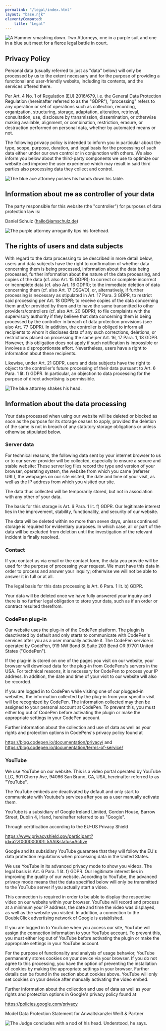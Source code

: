 ```yaml
---
permalink: "/legal/index.html"
layout: "base.njk"
eleventyComputed:
    title: "Legal"
---
```


![A Hammer smashing down. Two Attorneys, one in a purple suit and one in a blue suit meet for a fierce legal battle in court.](/assets/legal1.gif)

## Privacy Policy

Personal data (usually referred to just as "data" below) will only be processed by us to the extent necessary and for the purpose of providing a functional and user-friendly website, including its contents, and the services offered there.

Per Art. 4 No. 1 of Regulation (EU) 2016/679, i.e. the General Data Protection Regulation (hereinafter referred to as the "GDPR"), "processing" refers to any operation or set of operations such as collection, recording, organization, structuring, storage, adaptation, alteration, retrieval, consultation, use, disclosure by transmission, dissemination, or otherwise making available, alignment, or combination, restriction, erasure, or destruction performed on personal data, whether by automated means or not.

The following privacy policy is intended to inform you in particular about the type, scope, purpose, duration, and legal basis for the processing of such data either under our own control or in conjunction with others. We also inform you below about the third-party components we use to optimize our website and improve the user experience which may result in said third parties also processing data they collect and control.

![The blue ace attorney pushes his hands down his table.](/assets/legal2.gif)

## Information about me as controller of your data

The party responsible for this website (the "controller") for purposes of data protection law is:

Daniel Schulz ([hallo@iamschulz.de](mailto:hallo@iamschulz.de))

![The purple attorney arrogantly tips his forehead.](/assets/legal3.gif)

## The rights of users and data subjects

With regard to the data processing to be described in more detail below, users and data subjects have the right
to confirmation of whether data concerning them is being processed, information about the data being processed, further information about the nature of the data processing, and copies of the data (cf. also Art. 15 GDPR);
to correct or complete incorrect or incomplete data (cf. also Art. 16 GDPR);
to the immediate deletion of data concerning them (cf. also Art. 17 DSGVO), or, alternatively, if further processing is necessary as stipulated in Art. 17 Para. 3 GDPR, to restrict said processing per Art. 18 GDPR;
to receive copies of the data concerning them and/or provided by them and to have the same transmitted to other providers/controllers (cf. also Art. 20 GDPR);
to file complaints with the supervisory authority if they believe that data concerning them is being processed by the controller in breach of data protection provisions (see also Art. 77 GDPR).
In addition, the controller is obliged to inform all recipients to whom it discloses data of any such corrections, deletions, or restrictions placed on processing the same per Art. 16, 17 Para. 1, 18 GDPR. However, this obligation does not apply if such notification is impossible or involves a disproportionate effort. Nevertheless, users have a right to information about these recipients.

Likewise, under Art. 21 GDPR, users and data subjects have the right to object to the controller's future processing of their data pursuant to Art. 6 Para. 1 lit. f) GDPR. In particular, an objection to data processing for the purpose of direct advertising is permissible.

![The blue attorney shakes his head.](/assets/legal4.gif)

## Information about the data processing

Your data processed when using our website will be deleted or blocked as soon as the purpose for its storage ceases to apply, provided the deletion of the same is not in breach of any statutory storage obligations or unless otherwise stipulated below.

### Server data

For technical reasons, the following data sent by your internet browser to us or to our server provider will be collected, especially to ensure a secure and stable website: These server log files record the type and version of your browser, operating system, the website from which you came (referrer URL), the webpages on our site visited, the date and time of your visit, as well as the IP address from which you visited our site.

The data thus collected will be temporarily stored, but not in association with any other of your data.

The basis for this storage is Art. 6 Para. 1 lit. f) GDPR. Our legitimate interest lies in the improvement, stability, functionality, and security of our website.

The data will be deleted within no more than seven days, unless continued storage is required for evidentiary purposes. In which case, all or part of the data will be excluded from deletion until the investigation of the relevant incident is finally resolved.

### Contact

If you contact us via email or the contact form, the data you provide will be used for the purpose of processing your request. We must have this data in order to process and answer your inquiry; otherwise we will not be able to answer it in full or at all.

The legal basis for this data processing is Art. 6 Para. 1 lit. b) GDPR.

Your data will be deleted once we have fully answered your inquiry and there is no further legal obligation to store your data, such as if an order or contract resulted therefrom.

### CodePen plug-in

Our website uses the plug-in of the CodePen platform. The plugin is deactivated by default and only starts to communicate with CodePen's services after you as a user manually activate it.
The CodePen service is operated by CodePen, 919 NW Bond St Suite 203 Bend OR 97701 United States ("CodePen").

If the plug-in is stored on one of the pages you visit on our website, your browser will download data for the plug-in from CodePens's servers in the USA. For technical reasons, it is necessary for CodePen to process your IP address. In addition, the date and time of your visit to our website will also be recorded.

If you are logged in to CodePen while visiting one of our plugged-in websites, the information collected by the plug-in from your specific visit will be recognized by CodePen. The information collected may then be assigned to your personal account at CodePen. To prevent this, you must either log out of CodePen before activating the plugin or make the appropriate settings in your CodePen account.

Further information about the collection and use of data as well as your rights and protection options in CodePens's privacy policy found at

https://blog.codepen.io/documentation/privacy/ and https://blog.codepen.io/documentation/terms-of-service/

### YouTube

We use YouTube on our website. This is a video portal operated by YouTube LLC, 901 Cherry Ave, 94066 San Bruno, CA, USA, hereinafter referred to as "YouTube".

The YouTube embeds are deactivated by default and only start to communicate with Youtube's services after you as a user manually activate them.

YouTube is a subsidiary of Google Ireland Limited, Gordon House, Barrow Street, Dublin 4, Irland, hereinafter referred to as "Google".

Through certification according to the EU-US Privacy Shield

https://www.privacyshield.gov/participant?id=a2zt000000001L5AAI&status=Active

Google and its subsidiary YouTube guarantee that they will follow the EU's data protection regulations when processing data in the United States.

We use YouTube in its advanced privacy mode to show you videos. The legal basis is Art. 6 Para. 1 lit. f) GDPR. Our legitimate interest lies in improving the quality of our website. According to YouTube, the advanced privacy mode means that the data specified below will only be transmitted to the YouTube server if you actually start a video.

This connection is required in order to be able to display the respective video on our website within your browser. YouTube will record and process at a minimum your IP address, the date and time the video was displayed, as well as the website you visited. In addition, a connection to the DoubleClick advertising network of Google is established.

If you are logged in to YouTube when you access our site, YouTube will assign the connection information to your YouTube account. To prevent this, you must either log out of YouTube before activating the plugin or make the appropriate settings in your YouTube account.

For the purpose of functionality and analysis of usage behavior, YouTube permanently stores cookies on your device via your browser. If you do not agree to this processing, you have the option of preventing the installation of cookies by making the appropriate settings in your browser. Further details can be found in the section about cookies above.
YouTube will only set cookies on your device after manually activating the video embed.

Further information about the collection and use of data as well as your rights and protection options in Google's privacy policy found at

https://policies.google.com/privacy

Model Data Protection Statement for Anwaltskanzlei Weiß & Partner

![The Judge concludes with a nod of his head. Understood, he says.](/assets/legal5.gif)
